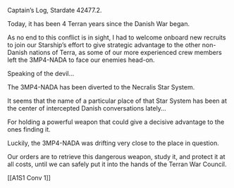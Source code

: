 Captain’s Log, Stardate 42477.2.

Today, it has been 4 Terran years since the Danish War began. 

As no end to this conflict is in sight, I had to welcome onboard new recruits to join our Starship’s effort to give strategic advantage to the other non-Danish nations of Terra, as some of our more experienced crew members left the 3MP4-NADA to face our enemies head-on. 

Speaking of the devil…

The 3MP4-NADA has been diverted to the Necralis Star System. 

It seems that the name of a particular place of that Star System has been at the center of intercepted Danish conversations lately…

For holding a powerful weapon that could give a decisive advantage to the ones finding it.

Luckily, the 3MP4-NADA was drifting very close to the place in question. 

Our orders are to retrieve this dangerous weapon, study it, and protect it at all costs, until we can safely put it into the hands of the Terran War Council.

[[A1S1 Conv 1]]
